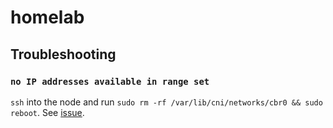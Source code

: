 # homelab

## Troubleshooting

### `no IP addresses available in range set`

`ssh` into the node and run `sudo rm -rf /var/lib/cni/networks/cbr0 && sudo reboot`. See [issue](https://github.com/k3s-io/k3s/issues/4682).
